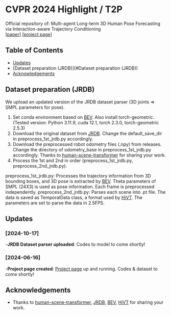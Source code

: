 # CVPR 2024 Highlight /  T2P
Official repository of: Multi-agent Long-term 3D Human Pose Forecasting via Interaction-aware Trajectory Conditioning  
[[paper](https://openaccess.thecvf.com/content/CVPR2024/html/Jeong_Multi-agent_Long-term_3D_Human_Pose_Forecasting_via_Interaction-aware_Trajectory_Conditioning_CVPR_2024_paper.html)] [[project page](https://jaewoo97.github.io/t2p_/)]

## Table of Contents
- [Updates](#Updates)
- [Dataset preparation (JRDB)](#Dataset preparation (JRDB))
- [Acknowledgements](#Acknowledgements)

## Dataset preparation (JRDB)
We upload an updated version of the JRDB dataset parser (3D joints => SMPL parameters for pose). 

1. Set conda environment based on [BEV](https://github.com/Arthur151/ROMP). Also install torch-geometric. (Tested version: Python 3.11.9, cuda 12.1, torch 2.3.0, torch-geometric 2.5.3)
2. Download the original dataset from [JRDB](https://jrdb.erc.monash.edu/). Change the default_save_dir in preprocess_1st_jrdb.py accordingly.
3. Download the preprocessed robot odometry files (.npy) from releases. Change the directory of odometry_base in preprocess_1st_jrdb.py accordingly. Thanks to [human-scene-transformer](https://github.com/google-research/human-scene-transformer) for sharing your work.
4. Process the 1st and 2nd in order (preprocess_1st_jrdb.py, preprocess_2nd_jrdb.py).

preprocess_1st_jrdb.py: Processes the trajectory information from 3D bounding boxes, and 3D pose is extracted by [BEV](https://github.com/Arthur151/ROMP). Theta parameters of SMPL (24X3) is used as pose information. Each frame is preprocessed independently.
preprocess_2nd_jrdb.py: Parses each scene into .pt file. The data is saved as TemporalData class, a format used by [HiVT](https://github.com/ZikangZhou/HiVT). The parameters are set to parse the data in 2.5FPS.

## Updates

### [2024-10-17]
-**JRDB Dataset parser uploaded**: Codes to model to come shortly!
### [2024-06-16]
-**Project page created**: [Project page](https://jaewoo97.github.io/t2p_/) up and running. Codes & dataset to come shortly!

## Acknowledgements
- Thanks to [human-scene-transformer](https://github.com/google-research/human-scene-transformer), [JRDB](https://jrdb.erc.monash.edu/), [BEV](https://github.com/Arthur151/ROMP), [HiVT](https://github.com/ZikangZhou/HiVT) for sharing your work.
